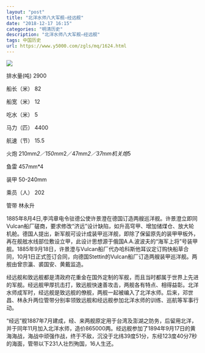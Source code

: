 ```yaml
---
layout: "post"
title: "北洋水师八大军舰—经远舰"
date: "2018-12-17 16:15"
categories: "明清历史"
description: "北洋水师八大军舰—经远舰"
tags: 中国历史
url: https://www.y5000.com/zgls/mq/1624.html
---
```






![](https://img.y5000.com/uploads/allimg/130826/2-130R61S231328.jpg)

排水量(吨) 2900

船长（米） 82

船宽（米） 12

吃水（米） 5

马力（匹） 4400

航速（节） 15.5

火炮 210mm*2／150mm*2／47mm*2／37mm机关炮*5

鱼雷 457mm*4

装甲 50-240mm

乘员（人） 202

管带 林永升

1885年8月4日,李鸿章电令驻德公使许景澄在德国订造两艘巡洋舰。许景澄立即同Vulcan船厂磋商，要求修改“济远”设计缺陷，如升高穹甲、增加储煤仓、放大轮机舱。德国人提出，新军舰可设计成装甲巡洋舰，即除了保留原先的装甲甲板外，再在舰舷水线部位敷设立甲，此设计思想源于俄国A.A.波波夫的“海军上将”号装甲舰。1885年9月18日，许景澄与Vulcan船厂代办哈科斯他耳议定订购快船草合同，10月1日正式签订合同，向德国Stettin的Vulcan船厂订造两艘装甲巡洋舰。两舰由曾宗瀛、裘国安、黄戴监造。

经远舰和致远舰都是清政府花重金在国外定制的军舰，而且当时都属于世界上先进的军舰。经远舰甲厚抗击打，致远舰快速善攻击，两舰各有特点、相得益彰。北洋水师成军时，经远舰是致远舰的僚舰，两舰一起被编入了北洋水师。后来，邓世昌、林永升两位管带分别率领致远舰和经远舰参加北洋水师的训练、巡航等军事行动。

“经远”舰1887年7月建成，经、来两舰原定用于台湾及澎湖之防务，后留用北洋，并于同年11月加入北洋水师，造价865000两。经远舰参加了1894年9月17日的黄海海战，海战中顽强作战，终于不敌，沉没于北纬39度51分，东经123度40分7秒的海面，管带以下231人壮烈殉国，16人生还。
